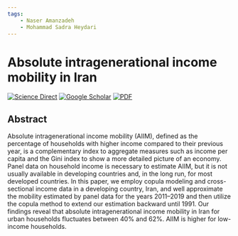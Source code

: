 ```yaml
---
tags:
    - Naser Amanzadeh 
    - Mohammad Sadra Heydari
---
```


# Absolute intragenerational income mobility in Iran

[![Science Direct](https://img.shields.io/badge/Science_Direct-orange)](https://www.sciencedirect.com/science/article/abs/pii/S1062976923000510)
[![Google Scholar](https://img.shields.io/badge/Google_Scholar-blue?logo=googlescholar&logoColor=white)](https://scholar.google.com/citations?view_op=view_citation&hl=en&user=xLHD4dUAAAAJ&citation_for_view=xLHD4dUAAAAJ:u-x6o8ySG0sC)
[![PDF](https://img.shields.io/badge/PDF-red?logo=adobeacrobatreader&logoColor=white)](http://naseramanzadeh.ir/intragen__income_mobility-3/)

## Abstract

Absolute intragenerational income mobility (AIIM), defined as the percentage 
of households with higher income compared to their previous year, is a 
complementary index to aggregate measures such as income per capita and the 
Gini index to show a more detailed picture of an economy. Panel data on 
household income is necessary to estimate AIIM, but it is not usually 
available in developing countries and, in the long run, for most developed 
countries. In this paper, we employ copula modeling and cross-sectional income 
data in a developing country, Iran, and well approximate the mobility 
estimated by panel data for the years 2011–2019 and then utilize the copula 
method to extend our estimation backward until 1991. Our findings reveal that 
absolute intragenerational income mobility in Iran for urban households 
fluctuates between 40% and 62%. AIIM is higher for low-income households.
